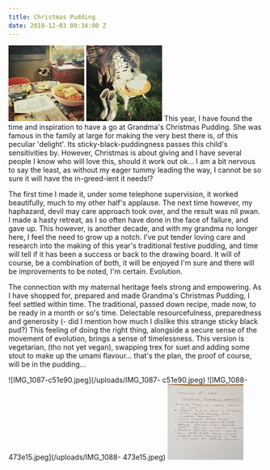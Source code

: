 ```yaml
---
title: Christmas Pudding
date: 2018-12-03 09:34:00 Z
---
```


![IMG_1204-4defc9.jpeg](/uploads/IMG_1204-4defc9.jpeg)
![IMG_1199-ed10d9.jpeg](/uploads/IMG_1199-ed10d9.jpeg)
This year, I have found the time and inspiration to have a go at Grandma's Christmas Pudding. She was famous in the family at large for making the very best there is, of this peculiar 'delight'. Its sticky-black-puddingness passes this child's sensitivities by. However, Christmas is about giving and I have several people I know who will love this, should it work out ok... I am a bit nervous to say the least, as without my eager tummy leading the way, I cannot be so sure it will have the in-greed-ient it needs!?

The first time I made it, under some telephone supervision, it worked beautifully, much to my other half's applause. The next time however, my haphazard, devil may care approach took over, and the result was nil pwan. I made a hasty retreat, as I so often have done in the face of failure, and gave up.  This however, is another decade, and with my grandma no longer here, I feel the need to grow up a notch. I've put tender loving care and research into the making of this year's traditional festive pudding, and time will tell if it has been a success or back to the drawing board.  It will of course, be a combination of both, it will be enjoyed I'm sure and there will be improvements to be noted, I'm certain. Evolution.

The connection with my maternal heritage feels strong and empowering.  As I have shopped for, prepared and made Grandma's Christmas Pudding, I feel settled within time. The traditional, passed down recipe, made now, to be ready in a month or so's time. Delectable resourcefulness, preparedness and generosity (- did I mention how much I dislike this strange sticky black pud?)  This feeling of doing the right thing, alongside a secure sense of the movement of evolution, brings a sense of timelessness.  This version is vegetarian, (tho not yet vegan), swapping trex for suet and adding some stout to make up the umami flavour... that's the plan, the proof of course, will be in the pudding...

![IMG_1087-c51e90.jpeg](/uploads/IMG_1087-
c51e90.jpeg)
![IMG_1088-473e15.jpeg](/uploads/IMG_1088-
473e15.jpeg)
![IMG_1205-773656.jpeg](/uploads/IMG_1205-773656.jpeg)